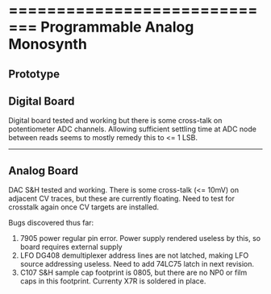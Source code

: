 =============================
Programmable Analog Monosynth
=============================
Prototype 
-------------
Digital Board
-------------

Digital board tested and working but there is some cross-talk on
potentiometer ADC channels. Allowing sufficient settling time at ADC node between reads seems to mostly remedy this
to <= 1 LSB.

------------
Analog Board
------------
DAC S&H tested and working. There is some cross-talk (<= 10mV) on adjacent CV traces, but these are currently floating. Need to test
for crosstalk again once CV targets are installed.

Bugs discovered thus far:

1. 7905 power regular pin error. Power supply rendered useless by this, so board requires external supply
2. LFO DG408 demultiplexer address lines are not latched, making LFO source addressing useless. Need to add 74LC75
latch in next revision.
2. C107 S&H sample cap footprint is 0805, but there are no NP0 or film caps in this footprint. Currenty X7R is soldered
in place. 